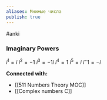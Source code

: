 ```yaml
---
aliases: Мнимые числа
publish: true
---
```

#anki

### Imaginary Powers
$i^1 = i$
$i^2 = -1$
$i^3 = -1i$
$i^4 = 1$
$i^5 = i$
$i^-1 = -i$




**Connected with:**
- [[511 Numbers Theory MOC]]
- [[Complex numbers C]]


